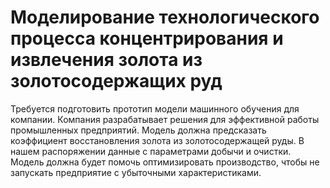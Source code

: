 # Моделирование технологического процесса концентрирования и извлечения золота из золотосодержащих руд

Требуется подготовить прототип модели машинного обучения для компании. Компания разрабатывает решения для эффективной работы промышленных предприятий.
Модель должна предсказать коэффициент восстановления золота из золотосодержащей руды. В нашем распоряжении данные с параметрами добычи и очистки.
Модель должна будет помочь оптимизировать производство, чтобы не запускать предприятие с убыточными характеристиками.
